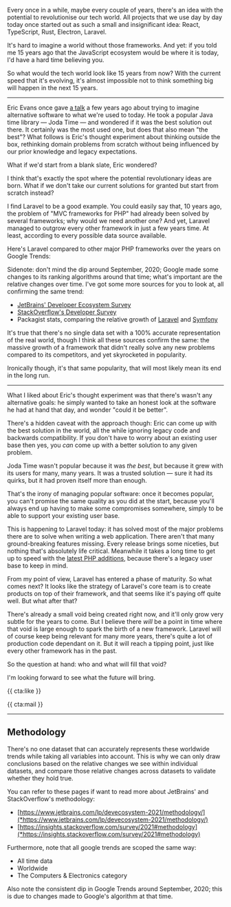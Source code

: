 <script type="text/javascript" src="https://ssl.gstatic.com/trends_nrtr/2674_RC03/embed_loader.js"></script> 

Every once in a while, maybe every couple of years, there's an idea with the potential to revolutionise our tech world. All projects that we use day by day today once started out as such a small and insignificant idea: React, TypeScript, Rust, Electron, Laravel.

It's hard to imagine a world without those frameworks. And yet: if you told me 15 years ago that the JavaScript ecosystem would be where it is today, I'd have a hard time believing you. 

So what would the tech world look like 15 years from now? With the current speed that it's evolving, it's almost impossible not to think something big will happen in the next 15 years.

---

Eric Evans once gave [a talk](*https://www.youtube.com/watch?v=T29WzvaPNc8) a few years ago about trying to imagine alternative software to what we're used to today. He took a popular Java time library — Joda Time — and wondered if it was the best solution out there. It certainly was the most used one, but does that also mean "the best"? What follows is Eric's thought experiment about thinking outside the box, rethinking domain problems from scratch without being influenced by our prior knowledge and legacy expectations.

What if we'd start from a blank slate, Eric wondered?

I think that's exactly the spot where the potential revolutionary ideas are born. What if we don't take our current solutions for granted but start from scratch instead?

I find Laravel to be a good example. You could easily say that, 10 years ago, the problem of "MVC frameworks for PHP" had already been solved by several frameworks; why would we need another one? And yet, Laravel managed to outgrow every other framework in just a few years time. At least, according to every possible data source available.

Here's Laravel compared to other major PHP frameworks over the years on Google Trends:

<script type="text/javascript"> trends.embed.renderExploreWidget("TIMESERIES", {"comparisonItem":[{"keyword":"zend framework","geo":"","time":"all"},{"keyword":"/m/09t3sp","geo":"","time":"all"},{"keyword":"Laravel","geo":"","time":"all"},{"keyword":"/m/02qgdkj","geo":"","time":"all"},{"keyword":"/m/09cjcl","geo":"","time":"all"}],"category":5,"property":""}, {"exploreQuery":"cat=5&date=all&q=zend%20framework,%2Fm%2F09t3sp,Laravel,%2Fm%2F02qgdkj,%2Fm%2F09cjcl","guestPath":"https://trends.google.com:443/trends/embed/"}); </script>

Sidenote: don't mind the dip around September, 2020; Google made some changes to its ranking algorithms around that time; what's important are the relative changes over time. I've got some more sources for you to look at, all confirming the same trend:

- [JetBrains' Developer Ecosystem Survey](*https://www.jetbrains.com/lp/devecosystem-2021/php/#PHP_which-php-frameworks-and-platforms-do-you-regularly-use-if-any)
- [StackOverflow's Developer Survey](*https://insights.stackoverflow.com/survey/2021#most-popular-technologies-webframe-prof)
- Packagist stats, comparing the relative growth of [Laravel](*https://packagist.org/packages/laravel/laravel/stats) and [Symfony](*https://packagist.org/packages/symfony/symfony/stats)

It's true that there's no single data set with a 100% accurate representation of the real world, though I think all these sources confirm the same: the massive growth of a framework that didn't really solve any new problems compared to its competitors, and yet skyrocketed in popularity.

Ironically though, it's that same popularity, that will most likely mean its end in the long run.

---

What I liked about Eric's thought experiment was that there's wasn't any alternative goals: he simply wanted to take an honest look at the software he had at hand that day, and wonder "could it be better".

There's a hidden caveat with the approach though: Eric can come up with the best solution in the world, all the while ignoring legacy code and backwards compatibility. If you don't have to worry about an existing user base then yes, you _can_ come up with a better solution to any given problem.

Joda Time wasn't popular because it was _the best_, but because it grew with its users for many, many years. It was a trusted solution — sure it had its quirks, but it had proven itself more than enough.

That's the irony of managing popular software: once it becomes popular, you can't promise the same quality as you did at the start, because you'll always end up having to make some compromises somewhere, simply to be able to support your existing user base.

This is happening to Laravel today: it has solved most of the major problems there are to solve when writing a web application. There aren't that many ground-breaking features missing. Every release brings some niceties, but nothing that's absolutely life critical. Meanwhile it takes a long time to get up to speed with the [latest PHP additions](/blog/new-in-php-8), because there's a legacy user base to keep in mind.

From my point of view, Laravel has entered a phase of maturity. So what comes next? It looks like the strategy of Laravel's core team is to create products on top of their framework, and that seems like it's paying off quite well. But what after that?

There's already a small void being created right now, and it'll only grow very subtle for the years to come. But I believe there _will_ be a point in time where that void is large enough to spark the birth of a new framework. Laravel will of course keep being relevant for many more years, there's quite a lot of production code dependant on it. But it will reach a tipping point, just like every other framework has in the past.

So the question at hand: who and what will fill that void?

I'm looking forward to see what the future will bring.

{{ cta:like }}

{{ cta:mail }}

---

## Methodology

There's no one dataset that can accurately represents these worldwide trends while taking all variables into account. This is why we can only draw conclusions based on the relative changes we see within individual datasets, and compare those relative changes across datasets to validate whether they hold true.

You can refer to these pages if want to read more about JetBrains' and StackOverflow's methodology:

- [https://www.jetbrains.com/lp/devecosystem-2021/methodology/](*https://www.jetbrains.com/lp/devecosystem-2021/methodology/)
- [https://insights.stackoverflow.com/survey/2021#methodology](*https://insights.stackoverflow.com/survey/2021#methodology)

Furthermore, note that all google trends are scoped the same way:

- All time data
- Worldwide
- The Computers & Electronics category

Also note the consistent dip in Google Trends around September, 2020; this is due to changes made to Google's algorithm at that time.
